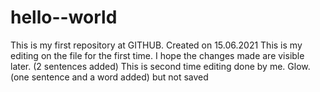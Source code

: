 # hello--world
This is my first repository at GITHUB. Created on 15.06.2021
This is my editing on the file for the first time. I hope the changes made are visible later. (2 sentences added)
This is second time editing done by me. Glow. (one sentence and a word added)
but not saved
